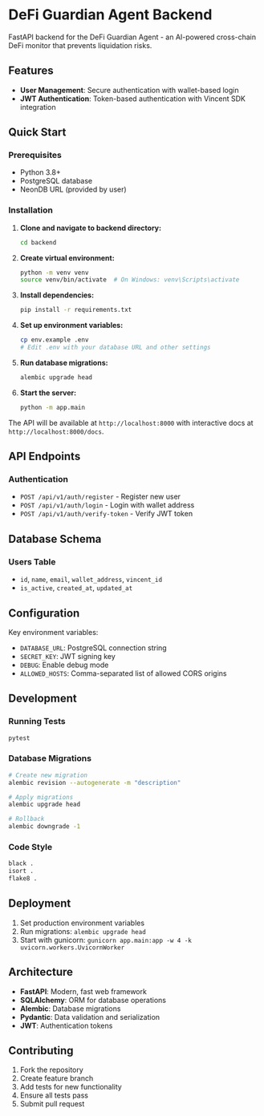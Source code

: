 # DeFi Guardian Agent Backend

FastAPI backend for the DeFi Guardian Agent - an AI-powered cross-chain DeFi monitor that prevents liquidation risks.

## Features

- **User Management**: Secure authentication with wallet-based login
- **JWT Authentication**: Token-based authentication with Vincent SDK integration

## Quick Start

### Prerequisites

- Python 3.8+
- PostgreSQL database
- NeonDB URL (provided by user)

### Installation

1. **Clone and navigate to backend directory:**
   ```bash
   cd backend
   ```

2. **Create virtual environment:**
   ```bash
   python -m venv venv
   source venv/bin/activate  # On Windows: venv\Scripts\activate
   ```

3. **Install dependencies:**
   ```bash
   pip install -r requirements.txt
   ```

4. **Set up environment variables:**
   ```bash
   cp env.example .env
   # Edit .env with your database URL and other settings
   ```

5. **Run database migrations:**
   ```bash
   alembic upgrade head
   ```

6. **Start the server:**
   ```bash
   python -m app.main
   ```

The API will be available at `http://localhost:8000` with interactive docs at `http://localhost:8000/docs`.

## API Endpoints

### Authentication
- `POST /api/v1/auth/register` - Register new user
- `POST /api/v1/auth/login` - Login with wallet address
- `POST /api/v1/auth/verify-token` - Verify JWT token

## Database Schema

### Users Table
- `id`, `name`, `email`, `wallet_address`, `vincent_id`
- `is_active`, `created_at`, `updated_at`

## Configuration

Key environment variables:

- `DATABASE_URL`: PostgreSQL connection string
- `SECRET_KEY`: JWT signing key
- `DEBUG`: Enable debug mode
- `ALLOWED_HOSTS`: Comma-separated list of allowed CORS origins

## Development

### Running Tests
```bash
pytest
```

### Database Migrations
```bash
# Create new migration
alembic revision --autogenerate -m "description"

# Apply migrations
alembic upgrade head

# Rollback
alembic downgrade -1
```

### Code Style
```bash
black .
isort .
flake8 .
```

## Deployment

1. Set production environment variables
2. Run migrations: `alembic upgrade head`
3. Start with gunicorn: `gunicorn app.main:app -w 4 -k uvicorn.workers.UvicornWorker`

## Architecture

- **FastAPI**: Modern, fast web framework
- **SQLAlchemy**: ORM for database operations
- **Alembic**: Database migrations
- **Pydantic**: Data validation and serialization
- **JWT**: Authentication tokens

## Contributing

1. Fork the repository
2. Create feature branch
3. Add tests for new functionality
4. Ensure all tests pass
5. Submit pull request
